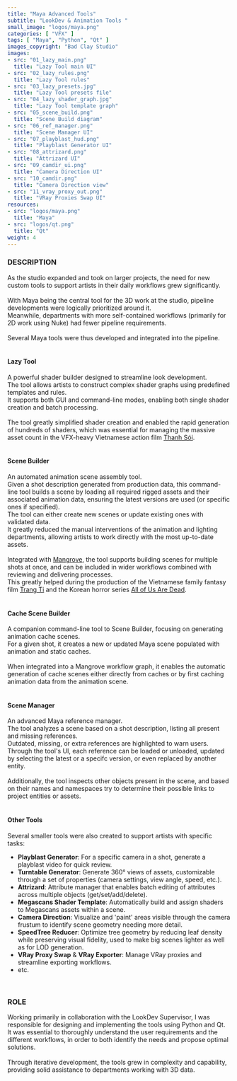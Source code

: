 ```yaml
---
title: "Maya Advanced Tools"
subtitle: "LookDev & Animation Tools "
small_image: "logos/maya.png"
categories: [ "VFX" ]
tags: [ "Maya", "Python", "Qt" ]
images_copyright: "Bad Clay Studio"
images:
- src: "01_lazy_main.png"
  title: "Lazy Tool main UI"
- src: "02_lazy_rules.png"
  title: "Lazy Tool rules"
- src: "03_lazy_presets.jpg"
  title: "Lazy Tool presets file"
- src: "04_lazy_shader_graph.jpg"
  title: "Lazy Tool template graph"
- src: "05_scene_build.png"
  title: "Scene Build diagram"
- src: "06_ref_manager.png"
  title: "Scene Manager UI"
- src: "07_playblast_hud.png"
  title: "Playblast Generator UI"
- src: "08_attrizard.png"
  title: "Attrizard UI"
- src: "09_camdir_ui.png"
  title: "Camera Direction UI"
- src: "10_camdir.png"
  title: "Camera Direction view"
- src: "11_vray_proxy_out.png"
  title: "VRay Proxies Swap UI"
resources:
- src: "logos/maya.png"
  title: "Maya"
- src: "logos/qt.png"
  title: "Qt"
weight: 4
---
```


<h3>DESCRIPTION</h3>
As the studio expanded and took on larger projects, the need for new custom tools to support artists in their daily workflows grew significantly.<br>
<br>
With Maya being the central tool for the 3D work at the studio, pipeline developments were logically prioritized around it.<br>
Meanwhile, departments with more self-contained workflows (primarily for 2D work using Nuke) had fewer pipeline requirements.<br>
<br>
Several Maya tools were thus developed and integrated into the pipeline.<br>
<br>

<h4>Lazy Tool</h4>
A powerful shader builder designed to streamline look development.<br>
The tool allows artists to construct complex shader graphs using predefined templates and rules.<br>
It supports both GUI and command-line modes, enabling both single shader creation and batch processing.<br>
<br>
The tool greatly simplified shader creation and enabled the rapid generation of hundreds of shaders, which was essential for managing the massive asset count in the VFX-heavy Vietnamese action film <a href="https://www.imdb.com/title/tt25260664/" target="_blank">Thanh Sói</a>.<br>
<br>

<h4>Scene Builder</h4>
An automated animation scene assembly tool.<br>
Given a shot description generated from production data, this command-line tool builds a scene by loading all required rigged assets and their associated animation data, ensuring the latest versions are used (or specific ones if specified).<br>
The tool can either create new scenes or update existing ones with validated data.<br>
It greatly reduced the manual interventions of the animation and lighting departments, allowing artists to work directly with the most up-to-date assets.<br>
<br>
Integrated with <a href="pro/badclay/mangrove">Mangrove</a>, the tool supports building scenes for multiple shots at once, and can be included in wider workflows combined with reviewing and delivering processes.<br>
This greatly helped during the production of the Vietnamese family fantasy film <a href="https://www.imdb.com/title/tt14391192/" target="_blank">Trang Ti</a> and the Korean horror series <a href="https://www.imdb.com/title/tt14169960/" target="_blank">All of Us Are Dead</a>.<br>
<br>

<h4>Cache Scene Builder</h4>
A companion command-line tool to Scene Builder, focusing on generating animation cache scenes.<br>
For a given shot, it creates a new or updated Maya scene populated with animation and static caches.<br>
<br>
When integrated into a Mangrove workflow graph, it enables the automatic generation of cache scenes either directly from caches or by first caching animation data from the animation scene.<br>
<br>

<h4>Scene Manager</h4>
An advanced Maya reference manager.<br>
The tool analyzes a scene based on a shot description, listing all present and missing references.<br>
Outdated, missing, or extra references are highlighted to warn users.<br>
Through the tool's UI, each reference can be loaded or unloaded, updated by selecting the latest or a specifc version, or even replaced by another entity.<br>
<br>
Additionally, the tool inspects other objects present in the scene, and based on their names and namespaces try to determine their possible links to project entities or assets.<br>
<br>

<h4>Other Tools</h4>
Several smaller tools were also created to support artists with specific tasks:
<ul>
<li><b>Playblast Generator</b>: For a specific camera in a shot, generate a playblast video for quick review.</li>
<li><b>Turntable Generator</b>: Generate 360° views of assets, customizable through a set of properties (camera settings, view angle, speed, etc.).</li>
<li><b>Attrizard</b>: Attribute manager that enables batch editing of attributes across multiple objects (get/set/add/delete).</li>
<li><b>Megascans Shader Template</b>: Automatically build and assign shaders to Megascans assets within a scene.</li>
<li><b>Camera Direction</b>: Visualize and 'paint' areas visible through the camera frustum to identify scene geometry needing more detail.</li>
<li><b>SpeedTree Reducer</b>: Optimize tree geometry by reducing leaf density while preserving visual fidelity, used to make big scenes lighter as well as for LOD generation.</li>
<li><b>VRay Proxy Swap</b> & <b>VRay Exporter</b>: Manage VRay proxies and streamline exporting workflows.</li>
<li>etc.</li>
</ul>
<br>

<h3>ROLE</h3>
Working primarily in collaboration with the LookDev Supervisor, I was responsible for designing and implementing the tools using Python and Qt.
It was essential to thoroughly understand the user requirements and the different workflows, in order to both identify the needs and propose optimal solutions.<br>
<br>
Through iterative development, the tools grew in complexity and capability, providing solid assistance to departments working with 3D data.<br>
